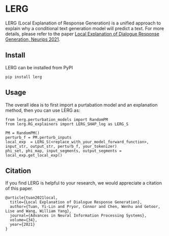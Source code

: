 # LERG

LERG (Local Explanation of Response Generation) is a unified approach to explain why a conditional text generation model will predict a text.
For more details, please refer to the paper [Local Explanation of Dialogue Response Generation, Neurips 2021](https://arxiv.org/pdf/2106.06528.pdf). 


## Install

LERG can be installed from PyPI
```
pip install lerg
```

## Usage

The overall idea is to first import a purtabation model and an explanation method, then you can use LERG as:

```
from lerg.perturbation_models import RandomPM
from lerg.RG_explainers import LERG_SHAP_log as LERG_S

PM = RandomPM()
perturb_f = PM.perturb_inputs
local_exp  = LERG_S(<replace_with_your_model_forward_function>, input_str, output_str, perturb_f, your_tokenizer)
phi_set, phi_map, input_segments, output_segments = local_exp.get_local_exp()
```

## Citation
If you find LERG is helpful to your research, we would appreciate a citation of this paper.
```
@article{tuan2021local,
  title={Local Explanation of Dialogue Response Generation},
  author={Tuan, Yi-Lin and Pryor, Connor and Chen, Wenhu and Getoor, Lise and Wang, William Yang},
  journal={Advances in Neural Information Processing Systems},
  volume={34},
  year={2021}
}
```
